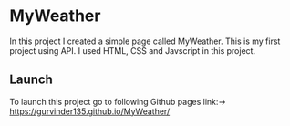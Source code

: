 
# MyWeather
In this project I created a simple page called MyWeather. This is my first project using API. I used HTML, CSS and Javscript in this project.


## Launch

To launch this project go to following Github pages link:-> https://gurvinder135.github.io/MyWeather/

  